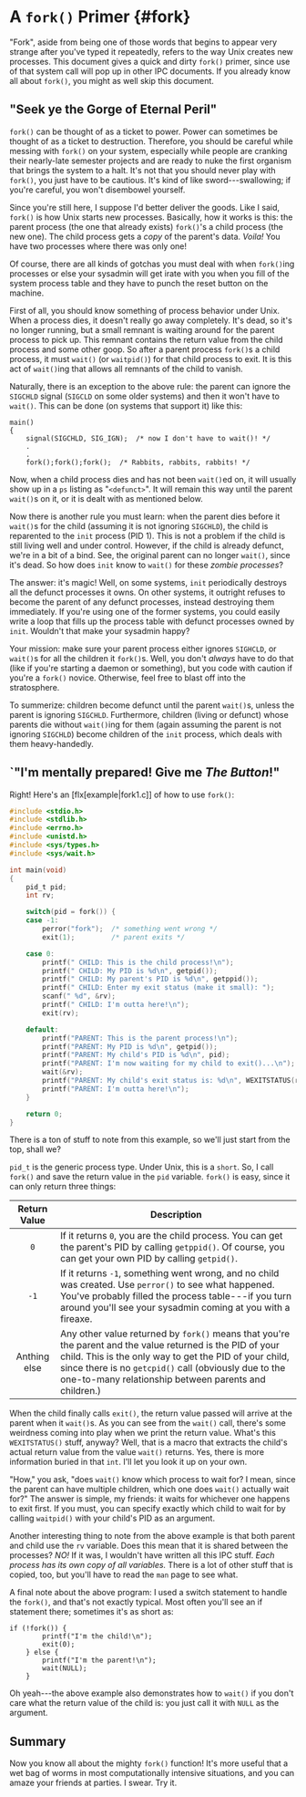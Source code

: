 <!-- Beej's guide to IPC

# vim: ts=4:sw=4:nosi:et:tw=72
-->

<!-- ======================================================= -->
<!-- Fork -->
<!-- ======================================================= -->

# A `fork()` Primer {#fork}

"Fork", aside from being one of those words that begins to appear very
strange after you've typed it repeatedly, refers to the way Unix creates
new processes. This document gives a quick and dirty `fork()` primer,
since use of that system call will pop up in other IPC documents. If you
already know all about `fork()`, you might as well skip this document.

<!-- ======================================================= -->
<!-- "Seek ye the Gorge of Eternal Peril" -->
<!-- ======================================================= -->

## "Seek ye the Gorge of Eternal Peril"

`fork()` can be thought of as a ticket to power. Power can sometimes be
thought of as a ticket to destruction. Therefore, you should be careful
while messing with `fork()` on your system, especially while people are
cranking their nearly-late semester projects and are ready to nuke the
first organism that brings the system to a halt. It's not that you
should never play with `fork()`, you just have to be cautious.  It's
kind of like sword---swallowing; if you're careful, you won't disembowel
yourself.

Since you're still here, I suppose I'd better deliver the goods. Like I
said, `fork()` is how Unix starts new processes. Basically, how it works
is this: the parent process (the one that already exists) `fork()`'s a
child process (the new one). The child process gets a _copy_ of the
parent's data. _Voila!_ You have two processes where there was only one!

Of course, there are all kinds of gotchas you must deal with when
`fork()`ing processes or else your sysadmin will get irate with you when
you fill of the system process table and they have to punch the reset
button on the machine.

First of all, you should know something of process behavior under Unix.
When a process dies, it doesn't really go away completely. It's dead, so
it's no longer running, but a small remnant is waiting around for the
parent process to pick up. This remnant contains the return value from
the child process and some other goop. So after a parent process
`fork()`s a child process, it must `wait()` (or `waitpid()`) for that
child process to exit. It is this act of `wait()`ing that allows all
remnants of the child to vanish.

Naturally, there is an exception to the above rule: the parent can
ignore the `SIGCHLD` signal (`SIGCLD` on some older systems) and then it
won't have to `wait()`. This can be done (on systems that support it)
like this:

``` {.c}
main()
{
    signal(SIGCHLD, SIG_IGN);  /* now I don't have to wait()! */
    .
    .
    fork();fork();fork();  /* Rabbits, rabbits, rabbits! */
```

Now, when a child process dies and has not been `wait()`ed on, it will
usually show up in a `ps` listing as "`<defunct>`". It will remain this
way until the parent `wait()`s on it, or it is dealt with as mentioned
below.

Now there is another rule you must learn: when the parent dies before it
`wait()`s for the child (assuming it is not ignoring `SIGCHLD`), the
child is reparented to the `init` process (PID 1). This is not a problem
if the child is still living well and under control. However, if the
child is already defunct, we're in a bit of a bind. See, the original
parent can no longer `wait()`, since it's dead. So how does `init` know
to `wait()` for these _zombie processes_?

The answer: it's magic! Well, on some systems, `init` periodically
destroys all the defunct processes it owns. On other systems, it
outright refuses to become the parent of any defunct processes, instead
destroying them immediately. If you're using one of the former systems,
you could easily write a loop that fills up the process table with
defunct processes owned by `init`. Wouldn't that make your sysadmin
happy?

Your mission: make sure your parent process either ignores `SIGHCLD`, or
`wait()`s for all the children it `fork()`s. Well, you don't _always_
have to do that (like if you're starting a daemon or something), but you
code with caution if you're a `fork()` novice. Otherwise, feel free to
blast off into the stratosphere.

To summerize: children become defunct until the parent `wait()`s, unless
the parent is ignoring `SIGCHLD`. Furthermore, children (living or
defunct) whose parents die without `wait()`ing for them (again assuming
the parent is not ignoring `SIGCHLD`) become children of the `init`
process, which deals with them heavy-handedly.

<!-- ======================================================= -->
<!-- "I'm mentally prepared! Give me The Button!" -->
<!-- ======================================================= -->

## `"I'm mentally prepared! Give me _The Button_!"

Right! Here's an [flx[example|fork1.c]] of how to use `fork()`:

``` {.c .numberLines}
#include <stdio.h>
#include <stdlib.h>
#include <errno.h>
#include <unistd.h>
#include <sys/types.h>
#include <sys/wait.h>

int main(void)
{
    pid_t pid;
    int rv;

    switch(pid = fork()) {
    case -1:
        perror("fork");  /* something went wrong */
        exit(1);         /* parent exits */

    case 0:
        printf(" CHILD: This is the child process!\n");
        printf(" CHILD: My PID is %d\n", getpid());
        printf(" CHILD: My parent's PID is %d\n", getppid());
        printf(" CHILD: Enter my exit status (make it small): ");
        scanf(" %d", &rv);
        printf(" CHILD: I'm outta here!\n");
        exit(rv);

    default:
        printf("PARENT: This is the parent process!\n");
        printf("PARENT: My PID is %d\n", getpid());
        printf("PARENT: My child's PID is %d\n", pid);
        printf("PARENT: I'm now waiting for my child to exit()...\n");
        wait(&rv);
        printf("PARENT: My child's exit status is: %d\n", WEXITSTATUS(rv));
        printf("PARENT: I'm outta here!\n");
    }

    return 0;
}
```

There is a ton of stuff to note from this example, so we'll just start
from the top, shall we?

`pid_t` is the generic process type. Under Unix, this is a `short`.  So,
I call `fork()` and save the return value in the `pid` variable.
`fork()` is easy, since it can only return three things:

|Return Value|Description|
|:-:|-|
|`0`|If it returns `0`, you are the child process. You can get the parent's PID by calling `getppid()`. Of course, you can get your own PID by calling `getpid()`.|
|`-1`|If it returns `-1`, something went wrong, and no child was created. Use `perror()` to see what happened. You've probably filled the process table---if you turn around you'll see your sysadmin coming at you with a fireaxe.|
|Anthing else|Any other value returned by `fork()` means that you're the parent and the value returned is the PID of your child. This is the only way to get the PID of your child, since there is no `getcpid()` call (obviously due to the one-to-many relationship between parents and children.)|

When the child finally calls `exit()`, the return value passed will
arrive at the parent when it `wait()`s. As you can see from the `wait()`
call, there's some weirdness coming into play when we print the return
value. What's this `WEXITSTATUS()` stuff, anyway? Well, that is a macro
that extracts the child's actual return value from the value `wait()`
returns. Yes, there is more information buried in that `int`.  I'll let
you look it up on your own.

"How," you ask, "does `wait()` know which process to wait for? I mean,
since the parent can have multiple children, which one does `wait()`
actually wait for?"  The answer is simple, my friends: it waits for
whichever one happens to exit first. If you must, you can specify
exactly which child to wait for by calling `waitpid()` with your child's
PID as an argument.

Another interesting thing to note from the above example is that both
parent and child use the `rv` variable. Does this mean that it is shared
between the processes? _NO!_  If it was, I wouldn't have written all
this IPC stuff. _Each process has its own copy of all variables._ There
is a lot of other stuff that is copied, too, but you'll have to read the
`man` page to see what.

A final note about the above program: I used a switch statement to
handle the `fork()`, and that's not exactly typical. Most often you'll
see an <statement>if</statement> statement there; sometimes it's as
short as:

``` {.c}
if (!fork()) {
        printf("I'm the child!\n");
        exit(0);
    } else {
        printf("I'm the parent!\n");
        wait(NULL);
    }
```

Oh yeah---the above example also demonstrates how to `wait()` if you
don't care what the return value of the child is: you just call it with
`NULL` as the argument.

<!-- ======================================================= -->
<!-- Fork summary -->
<!-- ======================================================= -->

## Summary

Now you know all about the mighty `fork()` function! It's more useful
that a wet bag of worms in most computationally intensive situations,
and you can amaze your friends at parties. I swear. Try it.
